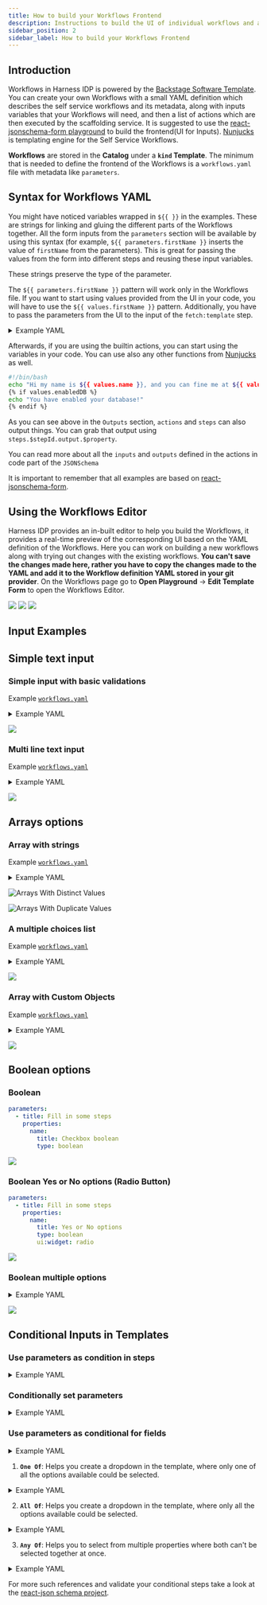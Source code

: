 ```yaml
---
title: How to build your Workflows Frontend 
description: Instructions to build the UI of individual workflows and all the types of inputs possible in Workflows
sidebar_position: 2
sidebar_label: How to build your Workflows Frontend
---
```


## Introduction

Workflows in Harness IDP is powered by the [Backstage Software Template](https://backstage.io/docs/features/software-templates/writing-templates). You can create your own Workflows with a small YAML definition which describes the self service workflows and its metadata, along with inputs variables that your Workflows will need, and then a list of actions which are then executed by the scaffolding service. It is suggested to use the [react-jsonschema-form playground](https://rjsf-team.github.io/react-jsonschema-form/) to build the frontend(UI for Inputs). [Nunjucks](https://mozilla.github.io/nunjucks/) is templating engine for the Self Service Workflows.

**Workflows** are stored in the **Catalog** under a **`kind` Template**. The minimum that is needed to define the frontend of the Workflows is a `workflows.yaml` file with metadata like `parameters`.

## Syntax for Workflows YAML

You might have noticed variables wrapped in `${{ }}` in the examples. These are strings for linking and gluing the different parts of the Workflows together. All the form inputs from the `parameters` section will be available by using this syntax (for example, `${{ parameters.firstName }}` inserts the value of `firstName` from the parameters). This is great for passing the values from the form into different steps and reusing these input variables.

These strings preserve the type of the parameter.

The `${{ parameters.firstName }}` pattern will work only in the Workflows file. If you want to start using values provided from the UI in your code, you will have to use the `${{ values.firstName }}` pattern. Additionally, you have to pass the parameters from the UI to the input of the `fetch:template` step.

<details>
<summary>Example YAML</summary>

```yaml
apiVersion: scaffolder.backstage.io/v1beta3
kind: Template
metadata:
  name: v1beta3-demo
  title: Test Action
  description: scaffolder v1beta3 template demo
spec:
  owner: backstage/techdocs-core
  type: service
  parameters:
    - title: Fill in some steps
      required:
        - name
      properties:
        name:
          title: Name
          type: string
          description: Unique name of your project
        urlParameter:
          title: URL endpoint
          type: string
          description: URL endpoint at which the component can be reached
          default: 'https://www.example.com'
        enabledDB:
          title: Enable Database
          type: boolean
          default: false
  ...
  steps:
    - id: fetch-base
      name: Fetch Base
      action: fetch:template
      input:
        url: ./template
        values:
          name: ${{ parameters.name }}
          url: ${{ parameters.urlParameter }}
          enabledDB: ${{ parameters.enabledDB }}
```
</details>

Afterwards, if you are using the builtin actions, you can start using the variables in your code. You can use also any other functions from [Nunjucks](https://mozilla.github.io/nunjucks/templating.html#tags) as well.

```bash
#!/bin/bash
echo "Hi my name is ${{ values.name }}, and you can fine me at ${{ values.url }}!"
{% if values.enabledDB %}
echo "You have enabled your database!"
{% endif %}
```

As you can see above in the `Outputs` section, `actions` and `steps` can also output things. You can grab that output using `steps.$stepId.output.$property`.

You can read more about all the `inputs` and `outputs` defined in the actions in code part of the `JSONSchema`

It is important to remember that all examples are based on [react-jsonschema-form](https://rjsf-team.github.io/react-jsonschema-form/).


## Using the Workflows Editor

Harness IDP provides an in-built editor to help you build the Workflows, it provides a real-time preview of the corresponding UI based on the YAML definition of the Workflows. Here you can work on building a new workflows along with trying out changes with the existing workflows. **You can't save the changes made here, rather you have to copy the changes made to the YAML and add it to the Workflow definition YAML stored in your git provider**. On the Workflows page go to **Open Playground** -> **Edit Template Form** to open the Workflows Editor. 

![](./static/template-editor-1.png)
![](./static/template-editoer-2.png)
![](./static/template-editor-3.png)

## Input Examples

## Simple text input

### Simple input with basic validations

Example [`workflows.yaml`](https://github.com/harness-community/idp-samples/blob/main/workflow-examples/text-input-pattern.yaml)

<details>
<summary>Example YAML</summary>

```yaml
parameters:
  - title: Fill in some steps
    properties:
      name:
        title: Simple text input
        type: string
        description: Description about input
        maxLength: 8
        pattern: '^([a-zA-Z][a-zA-Z0-9]*)(-[a-zA-Z0-9]+)*$'
        ui:autofocus: true
        ui:help: 'Hint: additional description...'
```
</details>

![](./static/workflows-pattern.png)

### Multi line text input

Example [`workflows.yaml`](https://github.com/harness-community/idp-samples/blob/main/workflow-examples/multi-line-input.yaml)

<details>
<summary>Example YAML</summary>

```YAMl
parameters:
  - title: Fill in some steps
    properties:
      multiline:
        title: Text area input
        type: string
        description: Insert your multi line string
        ui:widget: textarea
        ui:options:
          rows: 10
        ui:help: 'Hint: Make it strong!'
        ui:placeholder: |
          a=50
          b=60
          sh << word
          > echo "Equation: a + b = 110"
          > echo $(($a + $b))
          > echo ""
          > echo "Inside Here Tag, Assignment c=110"
          > c=`expr $a + $b`
          > echo $c
          > word
```
</details>

![](./static/workflows-multiline.png)

## Arrays options

### Array with strings

Example [`workflows.yaml`](https://github.com/harness-community/idp-samples/blob/main/workflow-examples/arrays.yaml)

<details>
<summary>Example YAML</summary>

### Array with distinct values

Values mentioned under `enum` needs to be distinct, duplicate values aren't allowed under `enum`. 

```YAML
parameters:
  - title: Fill in some steps
    required:
      - name
    properties:
      name:
        title: Name
        type: string
        description: Unique name of the component
      volume:
        title: Volume Type
        type: string
        description: The volume type to be used
        default: 'Cold HDD'
        enum:
          - 'Provisioned IOPS'
          - 'Cold HDD'
          - 'Throughput Optimized HDD'
          - 'Magnetic'
```

### Array with duplicate values

```YAML
parameters:
  - title: Fill in some steps
    properties:
      volume_type:
        title: Volume Type
        type: string
        description: The volume type to be used
        default: gp2
        enum:
          - gp2
          - gp3
          - io1
          - io2
          - sc1
          - st1
          - standard
        enumNames:
          - 'General Purpose SSD (gp2)'
          - 'General Purpose SSD (gp3)'
          - 'Provisioned IOPS (io1)'
          - 'Provisioned IOPS (io2)'
          - 'Cold HDD (sc1)'
          - 'Throughput Optimized HDD (st1)'
          - 'Magnetic (standard)'
```
</details>

![Arrays With Distinct Values](./static/arrays-distinct-values.png)

![Arrays With Duplicate Values](./static/arrays-duplicate-values.png)


### A multiple choices list

Example [`workflows.yaml`](https://github.com/harness-community/idp-samples/blob/5140ef7993a3c932c49af9162562a99e16428080/workflow-examples/multi-choice-list.yaml#L24-L34)

<details>
<summary>Example YAML</summary>

```yaml
parameters:
  - title: Fill in some steps
    properties:
      name:
        title: Select environments
        type: array
        items:
          type: string
          enum:
            - production
            - staging
            - development
        uniqueItems: true
        ui:widget: checkboxes
```
</details>

![](./static/multi-option-arrays.png)

### Array with Custom Objects

Example [`workflows.yaml`](https://github.com/harness-community/idp-samples/blob/5140ef7993a3c932c49af9162562a99e16428080/workflow-examples/multi-choice-list.yaml#L24-L34)

<details>
<summary>Example YAML</summary>

```yaml
parameters:
  - title: Fill in some steps
    properties:
      arrayObjects:
        title: Array with custom objects
        type: array
        minItems: 0
        ui:options:
          addable: true
          orderable: true
          removable: true
        items:
          type: object
          properties:
            array:
              title: Array string with default value
              type: string
              default: value3
              enum:
                - value1
                - value2
                - value3
            flag:
              title: Boolean flag
              type: boolean
              ui:widget: radio
            someInput:
              title: Simple text input
              type: string
```
</details>

![](./static/template-arrays-multipleobjects.png)

## Boolean options

### Boolean

```yaml
parameters:
  - title: Fill in some steps
    properties:
      name:
        title: Checkbox boolean
        type: boolean
```
![](./static/template-checkbox-boolean.png)

### Boolean Yes or No options (Radio Button)

```yaml
parameters:
  - title: Fill in some steps
    properties:
      name:
        title: Yes or No options
        type: boolean
        ui:widget: radio
```

![](./static/template-boolean-radio.png)

### Boolean multiple options

<details>
<summary>Example YAML</summary>

```yaml
parameters:
  - title: Fill in some steps
    properties:
      name:
        title: Select features
        type: array
        items:
          type: boolean
          enum:
            - 'Enable scraping'
            - 'Enable HPA'
            - 'Enable cache'
        uniqueItems: true
        ui:widget: checkboxes
```

</details>

![](./static/template-boolean-multiselect.png)

## Conditional Inputs in Templates

### Use parameters as condition in steps

<details>
<summary>Example YAML</summary>

```yaml
- name: Only development environments
  if: ${{ parameters.environment === "staging" and parameters.environment === "development" }}
  action: debug:log
  input:
    message: 'development step'

- name: Only production environments
  if: ${{ parameters.environment === "prod" or parameters.environment === "production" }}
  action: debug:log
  input:
    message: 'production step'
```
</details>

### Conditionally set parameters

<details>
<summary>Example YAML</summary>

```yaml
spec:
  parameters:
    - title: Fill in some steps
      properties:
        path:
          title: path
          type: string

  steps:
    - id: fetch
      name: Fetch template
      action: fetch:template
      input:
        url: ${{ parameters.path if parameters.path else '/root' }}
```
</details>

### Use parameters as conditional for fields

<details>
<summary>Example YAML</summary>

```yaml
parameters:
  - title: Fill in some steps
    properties:
      includeName:
        title: Include Name?
        type: boolean
        default: true

    dependencies:
      includeName:
        allOf:
          - if:
              properties:
                includeName:
                  const: true
            then:
              properties:
                lastName:
                  title: Last Name
                  type: string
```

</details>

1. **`One Of`**: Helps you create a dropdown in the template, where only one of all the options available could be selected. 

<details>
<summary>Example YAML</summary>

```YAML
dependencies:
  technology:
    oneOf:
      - properties:
          technology:
            enum:
              - java
          java version:
            type: "string"
            enum:
              - java8
              - java11
```
</details>

2. **`All Of`**: Helps you create a dropdown in the template, where only all the options available could be selected.

<details>
<summary>Example YAML</summary>

```YAML
type: object
allOf:
- properties:
    lorem:
      type:
      - string
      - boolean
      default: true
- properties:
    lorem:
      type: boolean
    ipsum:
      type: string
```
</details>

3. **`Any Of`**: Helps you to select from multiple properties where both can't be selected together at once. 

<details>
<summary>Example YAML</summary>

```YAML
type: object
properties:
  age:
    type: integer
    title: Age
  items:
    type: array
    items:
      type: object
      anyOf:
      - properties:
          foo:
            type: string
      - properties:
          bar:
            type: string
anyOf:
- title: First method of identification
  properties:
    firstName:
      type: string
      title: First name
      default: Chuck
    lastName:
      type: string
      title: Last name
- title: Second method of identification
  properties:
    idCode:
      type: string
      title: ID code
```

</details>

For more such references and validate your conditional steps take a look at the [react-json schema project](https://rjsf-team.github.io/react-jsonschema-form/).


